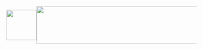 <div style="display: flex; justify-content: space-between; align-items: center; width: 100%; overflow-x: auto; white-space: nowrap;">
  <!-- Left image -->
  <img src="https://github.com/user-attachments/assets/cab3ce3d-0f3f-4168-b22a-5278446282de" width="80" style="flex-shrink: 0;" />

  <!-- Center image -->
  <img src="https://github.com/user-attachments/assets/5d2fbf8f-352c-4958-a4ab-16659e240990" width="700" height="100" style="flex-shrink: 0;" />

  <!-- Right image -->
  <img src="https://github.com/user-attachments/assets/1be54a34-1b9b-4230-b4aa-9478fcc94802f" width="50" style="flex-shrink: 0;" />
</div>
